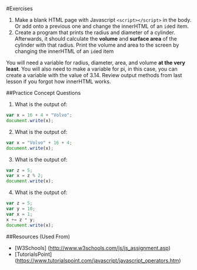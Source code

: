 #Exercises
1. Make a blank HTML page with Javascript ```<script></script>``` in the body. Or add onto a previous one and change the innerHTML of an ```id```ed item.
2. Create a program that prints the radius and diameter of a cylinder. Afterwards, it should calculate the __volume__ and __surface area__ of the cylinder with that radius. Print the volume and area to the screen by changing the innerHTML of an ```id```ed item

You will need a variable for radius, diameter, area, and volume __at the very least__. You will also need to make a variable for pi, in this case, you can create a variable with the value of 3.14. Review output methods from last lesson if you forgot how innerHTML works.

##Practice Concept Questions
1. What is the output of:

```js
var x = 16 + 4 + "Volvo";
document.write(x);
```

2. What is the output of:

```js
var x = "Volvo" + 16 + 4;
document.write(x);
```

3. What is the output of:

```js
var z = 5;
var x = z % 2;
document.write(x);
```

4. What is the output of:

```js
var z = 5;
var y = 10;
var x = 1;
x += z * y;
document.write(x);
```

##Resources (Used From)
* [W3Schools] (http://www.w3schools.com/js/js_assignment.asp)
* [TutorialsPoint] (https://www.tutorialspoint.com/javascript/javascript_operators.htm)
